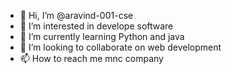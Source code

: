 - 👋 Hi, I’m @aravind-001-cse
- 👀 I’m interested in develope software
- 🌱 I’m currently learning Python and java
- 💞️ I’m looking to collaborate on web development
- 📫 How to reach me mnc company

<!---
aravind-001-cse/aravind-001-cse is a ✨ special ✨ repository because its `README.md` (this file) appears on your GitHub profile.
You can click the Preview link to take a look at your changes.
--->
